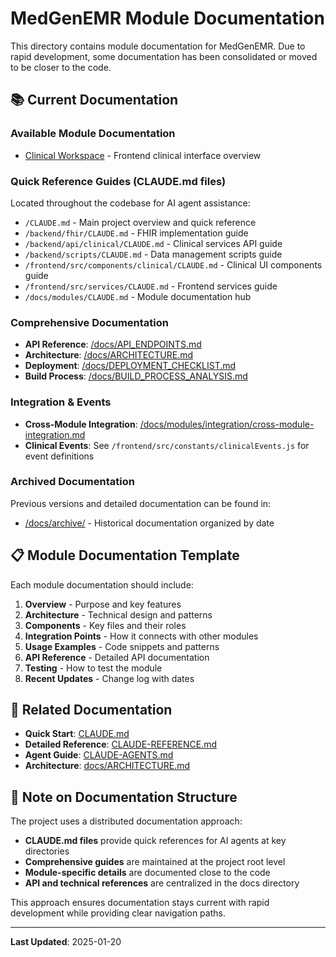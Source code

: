 # MedGenEMR Module Documentation

This directory contains module documentation for MedGenEMR. Due to rapid development, some documentation has been consolidated or moved to be closer to the code.

## 📚 Current Documentation

### Available Module Documentation
- [Clinical Workspace](./frontend/clinical-workspace.md) - Frontend clinical interface overview

### Quick Reference Guides (CLAUDE.md files)
Located throughout the codebase for AI agent assistance:
- `/CLAUDE.md` - Main project overview and quick reference
- `/backend/fhir/CLAUDE.md` - FHIR implementation guide
- `/backend/api/clinical/CLAUDE.md` - Clinical services API guide
- `/backend/scripts/CLAUDE.md` - Data management scripts guide
- `/frontend/src/components/clinical/CLAUDE.md` - Clinical UI components guide
- `/frontend/src/services/CLAUDE.md` - Frontend services guide
- `/docs/modules/CLAUDE.md` - Module documentation hub

### Comprehensive Documentation
- **API Reference**: [/docs/API_ENDPOINTS.md](../API_ENDPOINTS.md)
- **Architecture**: [/docs/ARCHITECTURE.md](../ARCHITECTURE.md)
- **Deployment**: [/docs/DEPLOYMENT_CHECKLIST.md](../DEPLOYMENT_CHECKLIST.md)
- **Build Process**: [/docs/BUILD_PROCESS_ANALYSIS.md](../BUILD_PROCESS_ANALYSIS.md)

### Integration & Events
- **Cross-Module Integration**: [/docs/modules/integration/cross-module-integration.md](./integration/cross-module-integration.md)
- **Clinical Events**: See `/frontend/src/constants/clinicalEvents.js` for event definitions

### Archived Documentation
Previous versions and detailed documentation can be found in:
- [/docs/archive/](../archive/) - Historical documentation organized by date

## 📋 Module Documentation Template

Each module documentation should include:

1. **Overview** - Purpose and key features
2. **Architecture** - Technical design and patterns
3. **Components** - Key files and their roles
4. **Integration Points** - How it connects with other modules
5. **Usage Examples** - Code snippets and patterns
6. **API Reference** - Detailed API documentation
7. **Testing** - How to test the module
8. **Recent Updates** - Change log with dates

## 🔗 Related Documentation

- **Quick Start**: [CLAUDE.md](../../CLAUDE.md)
- **Detailed Reference**: [CLAUDE-REFERENCE.md](../../CLAUDE-REFERENCE.md)
- **Agent Guide**: [CLAUDE-AGENTS.md](../../CLAUDE-AGENTS.md)
- **Architecture**: [docs/ARCHITECTURE.md](../ARCHITECTURE.md)

## 📝 Note on Documentation Structure

The project uses a distributed documentation approach:
- **CLAUDE.md files** provide quick references for AI agents at key directories
- **Comprehensive guides** are maintained at the project root level
- **Module-specific details** are documented close to the code
- **API and technical references** are centralized in the docs directory

This approach ensures documentation stays current with rapid development while providing clear navigation paths.

---

**Last Updated**: 2025-01-20